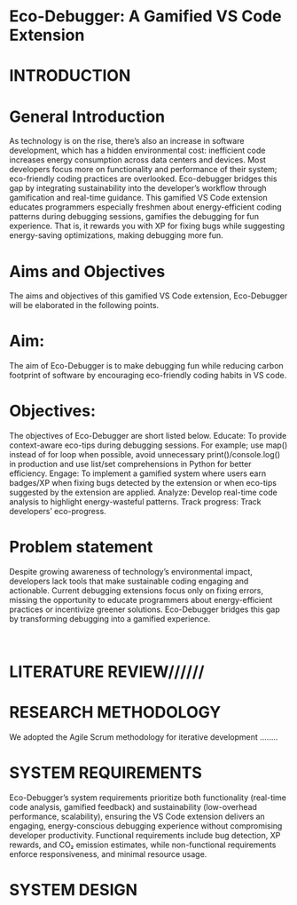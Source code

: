 # Eco-Debugger: A Gamified VS Code Extension


# INTRODUCTION

# General Introduction
As technology is on the rise, there’s also an increase in software development, which has a hidden environmental cost: inefficient code increases energy consumption across data centers and devices. Most developers focus more on functionality and performance of their system; eco-friendly coding practices are overlooked. Eco-debugger bridges this gap by integrating sustainability into the developer’s workflow through gamification and real-time guidance. This gamified VS Code extension educates programmers especially freshmen about energy-efficient coding patterns during debugging sessions, gamifies the debugging for fun experience. That is, it rewards you with XP for fixing bugs while suggesting energy-saving optimizations, making debugging more fun.

# Aims and Objectives
The aims and objectives of this gamified VS Code extension, Eco-Debugger will be elaborated in the following points.
# Aim:
The aim of Eco-Debugger is to make debugging fun while reducing carbon footprint of software by encouraging eco-friendly coding habits in VS code.
# Objectives:
The objectives of Eco-Debugger are short listed below.
 	Educate: To provide context-aware eco-tips during debugging sessions. For example; use map() instead of for loop when possible, avoid unnecessary print()/console.log() in production and use list/set comprehensions in Python for better efficiency.
 	Engage: To implement a gamified system where users earn badges/XP when fixing bugs detected by the extension or when eco-tips suggested by the extension are applied.
 	Analyze:  Develop real-time code analysis to highlight energy-wasteful patterns.
 	Track progress: Track developers’ eco-progress.

# Problem statement
Despite growing awareness of technology’s environmental impact, developers lack tools that make sustainable coding engaging and actionable. Current debugging extensions focus only on fixing errors, missing the opportunity to educate programmers about energy-efficient practices or incentivize greener solutions. Eco-Debugger bridges this gap by transforming debugging into a gamified experience.

 
# LITERATURE REVIEW//////

# RESEARCH METHODOLOGY

We adopted the Agile Scrum methodology for iterative development ……..

# SYSTEM REQUIREMENTS
Eco-Debugger’s system requirements prioritize both functionality (real-time code analysis, gamified feedback) and sustainability (low-overhead performance, scalability), ensuring the VS Code extension delivers an engaging, energy-conscious debugging experience without compromising developer productivity. Functional requirements include bug detection, XP rewards, and CO₂ emission estimates, while non-functional requirements enforce responsiveness, and minimal resource usage.

# SYSTEM DESIGN
